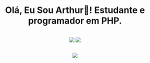 <div align="center">

# Olá, Eu Sou Arthur👋! Estudante e programador em PHP.

</div>

<div  align="center"> 
  <br> <a href="https://www.instagram.com/arthur_pr0708/" target="_blank"><img src="https://img.shields.io/badge/-Instagram-%23E4405F?style=for-the-badge&logo=instagram&logoColor=white" target="_blank"></a>
  <a href="https://www.linkedin.com/in/arthur-prates-54a5a022a?utm_source=share&utm_campaign=share_via&utm_content=profile&utm_medium=ios_app" target="_blank"><img src="https://img.shields.io/badge/-LinkedIn-%230077B5?style=for-the-badge&logo=linkedin&logoColor=white" target="_blank"></a> 
  
  <br>
</div>


  <br>
  
<p align="center">
  <a href='https://github.com/Arthur-Prates'>
    <img src="https://skillicons.dev/icons?i=php,html,css,bootstrap,git" />
  </a>
  
  
</p>
 <div style="display: inline_block" align="center"><br>
   
<!--![dasdasd](https://github-readme-stats.vercel.app/api?username=Arthur-Prates&show_icons=true&theme=dracula)-->

</div>
